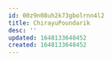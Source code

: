 ```yaml
---
id: 00z9n08uh2k73gbolrnn4l2
title: ChirayuPoundarik
desc: ''
updated: 1648133648452
created: 1648133648452
---
```


